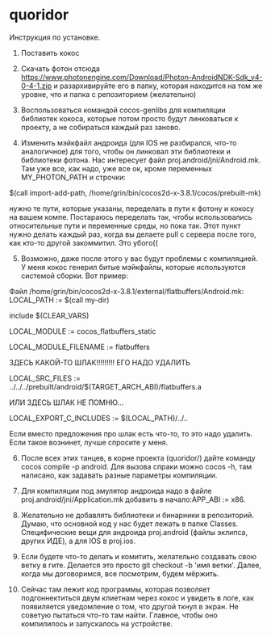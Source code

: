 # quoridor
Инструкция по установке.
1) Поставить кокос

2) Скачать фотон отсюда https://www.photonengine.com/Download/Photon-AndroidNDK-Sdk_v4-0-4-1.zip и разархивируйте его в папку, которая находится на том же уровне, что и папка с репозиторием (желательно)

3) Воспользоваться командой cocos-genlibs для компиляции библиотек кокоса, которые потом просто будут линковаться к проекту, а не собираться каждый раз заново.

4) Изменить мэйкфайл андроида (для IOS не разбирался, что-то аналогичное) для того, чтобы он линковал эти библиотеки и библиотеки фотона. Нас интересует файл proj.android/jni/Android.mk. Там уже все, как надо,
уже все ок, кроме переменных MY_PHOTON_PATH и строчки:

$(call import-add-path, /home/grin/bin/cocos2d-x-3.8.1/cocos/prebuilt-mk)

нужно те пути, которые указаны, переделать в пути к фотону и кокосу на вашем компе. Постараюсь переделать так, чтобы использовались относительные пути и переменные среды, но пока так.
Этот пункт нужно делать каждый раз, когда вы делаете pull с сервера после того, как кто-то другой закоммитил. Это убого((

5) Возможно, даже после этого у вас будут проблемы с компиляцией. У меня кокос генерил битые мэйкфайлы, которые используются системой сборки. Вот пример:

Файл /home/grin/bin/cocos2d-x-3.8.1/external/flatbuffers/Android.mk:
LOCAL_PATH := $(call my-dir)

include $(CLEAR_VARS)

LOCAL_MODULE := cocos_flatbuffers_static

LOCAL_MODULE_FILENAME := flatbuffers

ЗДЕСЬ КАКОЙ-ТО ШЛАК!!!!!!!!! ЕГО НАДО УДАЛИТЬ

LOCAL_SRC_FILES := ../../../prebuilt/android/$(TARGET_ARCH_ABI)/flatbuffers.a

ИЛИ ЗДЕСЬ ШЛАК НЕ ПОМНЮ...

LOCAL_EXPORT_C_INCLUDES := $(LOCAL_PATH)/../..

Если вместо предложения про шлак есть что-то, то это надо удалить. Если такое вознинет, лучше спросите у меня.

6) После всех этих танцев, в корне проекта (quoridor/) дайте команду cocos compile -p android. Для вызова спраки можно cocos -h, там написано, как задавать разные параметры компиляции.

7) Для компиляции под эмулятор андроида надо в файле proj.android/jni/Application.mk добавить в начало:APP_ABI := x86.

8) Желательно не добавлять библиотеки и бинарники в репозиторий. Думаю, что основной код у нас будет лежать в папке Classes. Специфические вещи для андроида proj.android (файлы
эклипса, других ИДЕ), а для IOS в proj.ios.

9) Если будете что-то делать и комитить, желательно создавать свою ветку в гите. Делается это просто git checkout -b 'имя ветки'. Далее, когда мы договоримся, все посмотрим, будем мёржить.

10) Сейчас там лежит код программы, которая позволяет подгоннектиться двум клиетнам через кокос и увидеть в логе, как появиляется уведомление о том, что другой ткнул в экран. Не советую
пытаться что-то там найти. Главное, чтобы оно компилилось и запускалось на устройстве.
